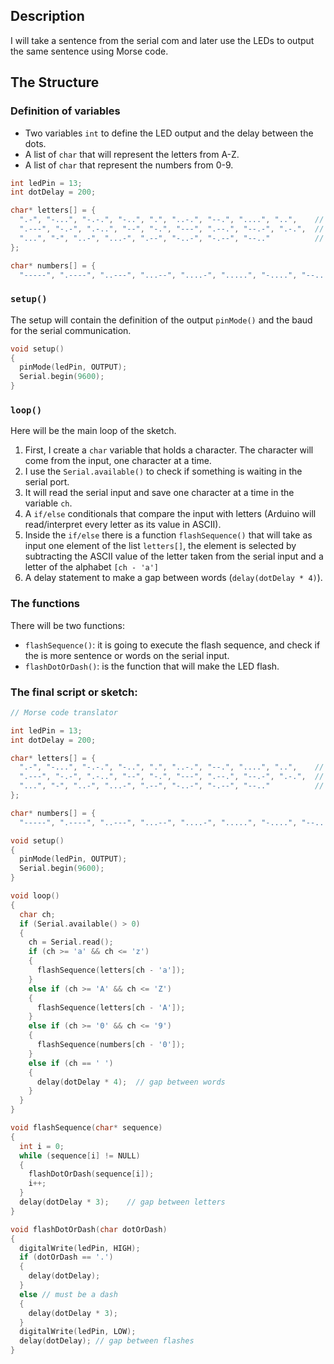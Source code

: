 ## Description

I will take a sentence from the serial com and later use the LEDs to output the same sentence using Morse code. 

## The Structure

### Definition of variables

* Two variables `int` to define the LED output and the delay between the dots.  
* A list of `char` that will represent the letters from A-Z.  
* A list of `char` that represent the numbers from 0-9.  

```C++
int ledPin = 13;
int dotDelay = 200;

char* letters[] = {
  ".-", "-...", "-.-.", "-..", ".", "..-.", "--.", "....", "..",    // A-I
  ".---", "-.-", ".-..", "--", "-.", "---", ".--.", "--.-", ".-.",  // J-R
  "...", "-", "..-", "...-", ".--", "-..-", "-.--", "--.."          // S-Z
};

char* numbers[] = {
  "-----", ".----", "..---", "...--", "....-", ".....", "-....", "--...", "---..", "----."};
```

### `setup()`

The setup will contain the definition of the output `pinMode()` and the baud for the serial communication.

```C++
void setup()                 
{
  pinMode(ledPin, OUTPUT);
  Serial.begin(9600);
}
``` 

### `loop()`

Here will be the main loop of the sketch.  

1. First, I create a `char` variable that holds a character. The character will come from the input, one character at a time.
2.  I use the `Serial.available()` to check if something is waiting in the serial port.
3. It will read the serial input and save one character at a time in the variable `ch`. 
4. A `if/else` conditionals that compare the input with letters (Arduino will read/interpret every letter as its value in ASCII).  
5. Inside the `if/else` there is a function `flashSequence()` that will take as input one element of the list `letters[]`, the element is selected by subtracting the ASCII value of the letter taken from the serial input and a letter of the alphabet `[ch - 'a']`
6. A delay statement to make a gap between words (`delay(dotDelay * 4)`).

### The functions 

There will be two functions:

* `flashSequence()`: it is going to execute the flash sequence, and check if the is more sentence or words on the serial input.
* `flashDotOrDash()`: is the function that will make the LED flash. 

### The final script or sketch:

```C++
// Morse code translator

int ledPin = 13;
int dotDelay = 200;

char* letters[] = {
  ".-", "-...", "-.-.", "-..", ".", "..-.", "--.", "....", "..",    // A-I
  ".---", "-.-", ".-..", "--", "-.", "---", ".--.", "--.-", ".-.",  // J-R
  "...", "-", "..-", "...-", ".--", "-..-", "-.--", "--.."          // S-Z
};

char* numbers[] = {
  "-----", ".----", "..---", "...--", "....-", ".....", "-....", "--...", "---..", "----."};

void setup()                 
{
  pinMode(ledPin, OUTPUT);
  Serial.begin(9600);
}

void loop()                    
{
  char ch;
  if (Serial.available() > 0)
  {
    ch = Serial.read();
    if (ch >= 'a' && ch <= 'z')
    {
      flashSequence(letters[ch - 'a']);
    }
    else if (ch >= 'A' && ch <= 'Z')
    {
      flashSequence(letters[ch - 'A']);
    }
    else if (ch >= '0' && ch <= '9')
    {
      flashSequence(numbers[ch - '0']);
    }
    else if (ch == ' ')
    {
      delay(dotDelay * 4);  // gap between words  
    }
  }
}

void flashSequence(char* sequence)
{
  int i = 0;
  while (sequence[i] != NULL)
  {
    flashDotOrDash(sequence[i]);
    i++;
  }
  delay(dotDelay * 3);    // gap between letters
}

void flashDotOrDash(char dotOrDash)
{
  digitalWrite(ledPin, HIGH);
  if (dotOrDash == '.')
  {
    delay(dotDelay);           
  }
  else // must be a dash
  {
    delay(dotDelay * 3);           
  }
  digitalWrite(ledPin, LOW);    
  delay(dotDelay); // gap between flashes
}
```
